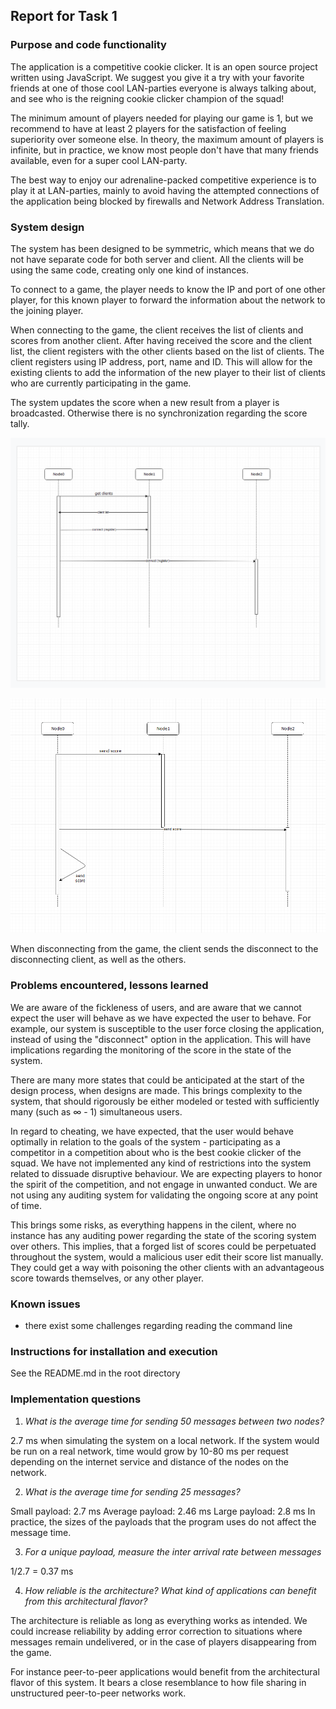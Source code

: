 ## Report for Task 1

### Purpose and code functionality

The application is a competitive cookie clicker. It is an open source project written using JavaScript. We suggest you give it a try with your favorite friends at one of those cool LAN-parties everyone is always talking about, and see who is the reigning cookie clicker champion of the squad!

The minimum amount of players needed for playing our game is 1, but we recommend to have at least 2 players for the satisfaction of feeling superiority over someone else.  In theory, the maximum amount of players is infinite, but in practice, we know most people don't have that many friends available, even for a super cool LAN-party.

The best way to enjoy our adrenaline-packed competitive experience is to play it at LAN-parties, mainly to avoid having the attempted connections of the application being blocked by firewalls and Network Address Translation.

### System design

The system has been designed to be symmetric, which means that we do not have separate code for both server and client. All the clients will be using the same code, creating only one kind of instances.

To connect to a game, the player needs to know the IP and port of one other player, for this known player to forward the information about the network to the joining player.

When connecting to the game, the client receives the list of clients and scores from another client. After having received the score and the client list, the client registers with the other clients based on the list of clients. The client registers using IP address, port, name and ID. This will allow for the existing clients to add the information of the new player to their list of clients who are currently participating in the game.

The system updates the score when a new result from a player is broadcasted. Otherwise there is no synchronization regarding the score tally.

![chart 1](unknown.png)

![chart 2](unknown2.png)

When disconnecting from the game, the client sends the disconnect to the disconnecting client, as well as the others.

### Problems encountered, lessons learned

We are aware of the fickleness of users, and are aware that we cannot expect the user will behave as we have expected the user to behave. For example, our system is susceptible to the user force closing the application, instead of using the "disconnect" option in the application. This will have implications regarding the monitoring of the score in the state of the system.

There are many more states that could be anticipated at the start of the design process, when designs are made. This brings complexity to the system, that should rigorously be either modeled or tested with sufficiently many (such as &infin; - 1) simultaneous users.

In regard to cheating, we have expected, that the user would behave optimally in relation to the goals of the system - participating as a competitor in a competition about who is the best cookie clicker of the squad. We have not implemented any kind of restrictions into the system related to dissuade disruptive behaviour. We are expecting players to honor the spirit of the competition, and not engage in unwanted conduct. We are not using any auditing system for validating the ongoing score at any point of time.

This brings some risks, as everything happens in the cilent, where no instance has any auditing power regarding the state of the scoring system over others. This implies, that a forged list of scores could be perpetuated throughout the system, would a malicious user edit their score list manually. They could get a way with poisoning the other clients with an advantageous score towards themselves, or any other player.

### Known issues

  * there exist some challenges regarding reading the command line

### Instructions for installation and execution

See the README.md in the root directory

### Implementation questions

1. *What is the average time for sending 50 messages between two nodes?*

2.7 ms when simulating the system on a local network. If the system would be run on a real network, time would grow by 10-80 ms per request depending on the internet service and distance of the nodes on the network.

2. *What is the average time for sending 25 messages?*

Small payload: 2.7 ms
Average payload: 2.46 ms
Large payload: 2.8 ms
In practice, the sizes of the payloads that the program uses do not affect the message time.

3. *For a unique payload, measure the inter arrival rate between messages*

1/2.7 = 0.37 ms


4. *How reliable is the architecture? What kind of applications can benefit from this architectural flavor?*

The architecture is reliable as long as everything works as intended. We could increase reliability by adding error correction to situations where messages remain undelivered, or in the case of players disappearing from the game.

For instance peer-to-peer applications would benefit from the architectural flavor of this system. It bears a close resemblance to how file sharing in unstructured peer-to-peer networks work.
